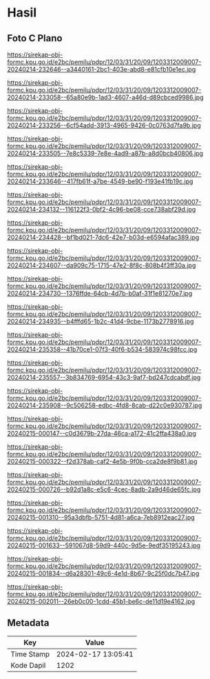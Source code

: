 # Hasil

## Foto C Plano

https://sirekap-obj-formc.kpu.go.id/e2bc/pemilu/pdpr/12/03/31/20/09/1203312009007-20240214-232646--a3440161-2bc1-403e-abd8-e81cfb10e1ec.jpg

https://sirekap-obj-formc.kpu.go.id/e2bc/pemilu/pdpr/12/03/31/20/09/1203312009007-20240214-233058--65a80e9b-1ad3-4607-a46d-d89cbced9986.jpg

https://sirekap-obj-formc.kpu.go.id/e2bc/pemilu/pdpr/12/03/31/20/09/1203312009007-20240214-233256--6cf54add-3913-4965-9426-0c0763d7fa9b.jpg

https://sirekap-obj-formc.kpu.go.id/e2bc/pemilu/pdpr/12/03/31/20/09/1203312009007-20240214-233505--7e8c5339-7e8e-4ad9-a87b-a8d0bcb40806.jpg

https://sirekap-obj-formc.kpu.go.id/e2bc/pemilu/pdpr/12/03/31/20/09/1203312009007-20240214-233646--417fb61f-a7be-4549-be90-f193e41fb19c.jpg

https://sirekap-obj-formc.kpu.go.id/e2bc/pemilu/pdpr/12/03/31/20/09/1203312009007-20240214-234132--116122f3-0bf2-4c96-be08-cce738abf29d.jpg

https://sirekap-obj-formc.kpu.go.id/e2bc/pemilu/pdpr/12/03/31/20/09/1203312009007-20240214-234428--bf1bd021-7dc6-42e7-b03d-e6594afac389.jpg

https://sirekap-obj-formc.kpu.go.id/e2bc/pemilu/pdpr/12/03/31/20/09/1203312009007-20240214-234607--da909c75-1715-47e2-8f8c-808b4f3ff30a.jpg

https://sirekap-obj-formc.kpu.go.id/e2bc/pemilu/pdpr/12/03/31/20/09/1203312009007-20240214-234730--1376ffde-64cb-4d7b-b0af-31f1e81270e7.jpg

https://sirekap-obj-formc.kpu.go.id/e2bc/pemilu/pdpr/12/03/31/20/09/1203312009007-20240214-234935--b4fffd65-1b2c-41d4-9cbe-1173b2778916.jpg

https://sirekap-obj-formc.kpu.go.id/e2bc/pemilu/pdpr/12/03/31/20/09/1203312009007-20240214-235358--41b70ce1-07f3-40f6-b534-583974c98fcc.jpg

https://sirekap-obj-formc.kpu.go.id/e2bc/pemilu/pdpr/12/03/31/20/09/1203312009007-20240214-235557--3b834769-6954-43c3-9af7-bd247cdcabdf.jpg

https://sirekap-obj-formc.kpu.go.id/e2bc/pemilu/pdpr/12/03/31/20/09/1203312009007-20240214-235908--9c506258-edbc-4fd8-8cab-d22c0e930787.jpg

https://sirekap-obj-formc.kpu.go.id/e2bc/pemilu/pdpr/12/03/31/20/09/1203312009007-20240215-000147--c0d3679b-27da-46ca-a172-41c2ffa438a0.jpg

https://sirekap-obj-formc.kpu.go.id/e2bc/pemilu/pdpr/12/03/31/20/09/1203312009007-20240215-000322--f2d378ab-caf2-4e5b-9f0b-cca2de8f9b81.jpg

https://sirekap-obj-formc.kpu.go.id/e2bc/pemilu/pdpr/12/03/31/20/09/1203312009007-20240215-000726--b92d1a8c-e5c6-4cec-8adb-2a9d46de65fc.jpg

https://sirekap-obj-formc.kpu.go.id/e2bc/pemilu/pdpr/12/03/31/20/09/1203312009007-20240215-001310--95a3dbfb-5751-4d81-a6ca-7eb8912eac27.jpg

https://sirekap-obj-formc.kpu.go.id/e2bc/pemilu/pdpr/12/03/31/20/09/1203312009007-20240215-001633--591067d8-59d9-440c-9d5e-9edf35195243.jpg

https://sirekap-obj-formc.kpu.go.id/e2bc/pemilu/pdpr/12/03/31/20/09/1203312009007-20240215-001834--d6a28301-49c6-4e1d-8b67-9c25f0dc7b47.jpg

https://sirekap-obj-formc.kpu.go.id/e2bc/pemilu/pdpr/12/03/31/20/09/1203312009007-20240215-002011--26eb0c00-1cdd-45b1-be6c-de11d19e4162.jpg


## Metadata

| Key        | Value               |
| ---------- | ------------------- |
| Time Stamp | 2024-02-17 13:05:41 |
| Kode Dapil | 1202                |



